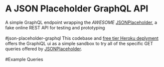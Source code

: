 # A JSON Placeholder GraphQL API
A simple GraphQL endpoint wrapping the *AWESOME*
<a href="https://jsonplaceholder.typicode.com/">JSONPlaceholder</a>, a fake online REST API for testing and prototyping
</br></br>
#json-placeholder-graphql
This codebase and <a href="https://json-placeholder-graphql.herokuapp.com/graphql">free tier Heroku deplyment</a> offers the GraphiQL ui as a simple sandbox to try all of the specific GET queries offered by <a href="https://jsonplaceholder.typicode.com/">JSONPlaceholder</a>.
</br></br>
#Example Queries
